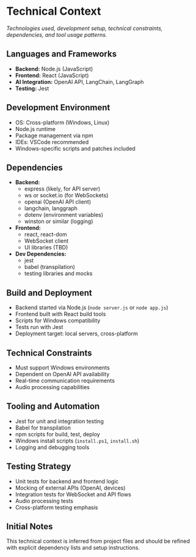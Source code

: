 # Technical Context

_Technologies used, development setup, technical constraints, dependencies, and tool usage patterns._

## Languages and Frameworks
- **Backend:** Node.js (JavaScript)
- **Frontend:** React (JavaScript)
- **AI Integration:** OpenAI API, LangChain, LangGraph
- **Testing:** Jest

## Development Environment
- OS: Cross-platform (Windows, Linux)
- Node.js runtime
- Package management via npm
- IDEs: VSCode recommended
- Windows-specific scripts and patches included

## Dependencies
- **Backend:**
  - express (likely, for API server)
  - ws or socket.io (for WebSockets)
  - openai (OpenAI API client)
  - langchain, langgraph
  - dotenv (environment variables)
  - winston or similar (logging)
- **Frontend:**
  - react, react-dom
  - WebSocket client
  - UI libraries (TBD)
- **Dev Dependencies:**
  - jest
  - babel (transpilation)
  - testing libraries and mocks

## Build and Deployment
- Backend started via Node.js (`node server.js` or `node app.js`)
- Frontend built with React build tools
- Scripts for Windows compatibility
- Tests run with Jest
- Deployment target: local servers, cross-platform

## Technical Constraints
- Must support Windows environments
- Dependent on OpenAI API availability
- Real-time communication requirements
- Audio processing capabilities

## Tooling and Automation
- Jest for unit and integration testing
- Babel for transpilation
- npm scripts for build, test, deploy
- Windows install scripts (`install.ps1`, `install.sh`)
- Logging and debugging tools

## Testing Strategy
- Unit tests for backend and frontend logic
- Mocking of external APIs (OpenAI, devices)
- Integration tests for WebSocket and API flows
- Audio processing tests
- Cross-platform testing emphasis

## Initial Notes
This technical context is inferred from project files and should be refined with explicit dependency lists and setup instructions.
